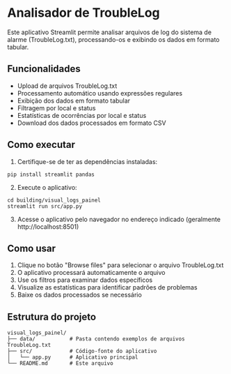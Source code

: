 # Analisador de TroubleLog

Este aplicativo Streamlit permite analisar arquivos de log do sistema de alarme (TroubleLog.txt), processando-os e exibindo os dados em formato tabular.

## Funcionalidades

- Upload de arquivos TroubleLog.txt
- Processamento automático usando expressões regulares
- Exibição dos dados em formato tabular
- Filtragem por local e status
- Estatísticas de ocorrências por local e status
- Download dos dados processados em formato CSV

## Como executar

1. Certifique-se de ter as dependências instaladas:
```
pip install streamlit pandas
```

2. Execute o aplicativo:
```
cd building/visual_logs_painel
streamlit run src/app.py
```

3. Acesse o aplicativo pelo navegador no endereço indicado (geralmente http://localhost:8501)

## Como usar

1. Clique no botão "Browse files" para selecionar o arquivo TroubleLog.txt
2. O aplicativo processará automaticamente o arquivo
3. Use os filtros para examinar dados específicos
4. Visualize as estatísticas para identificar padrões de problemas
5. Baixe os dados processados se necessário

## Estrutura do projeto

```
visual_logs_painel/
├── data/           # Pasta contendo exemplos de arquivos TroubleLog.txt
├── src/            # Código-fonte do aplicativo
│   └── app.py      # Aplicativo principal
└── README.md       # Este arquivo
``` 
